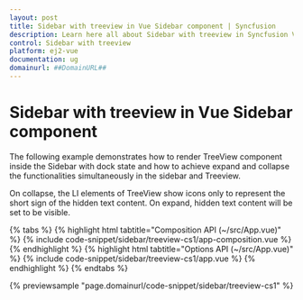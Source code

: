 ```yaml
---
layout: post
title: Sidebar with treeview in Vue Sidebar component | Syncfusion
description: Learn here all about Sidebar with treeview in Syncfusion Vue Sidebar component of Syncfusion Essential JS 2 and more.
control: Sidebar with treeview 
platform: ej2-vue
documentation: ug
domainurl: ##DomainURL##
---
```


# Sidebar with treeview in Vue Sidebar component

The following example demonstrates how to render TreeView component inside the Sidebar with dock state and how to achieve expand and collapse the functionalities simultaneously in the sidebar and Treeview.

On collapse, the LI elements of TreeView show icons only to represent the short sign of the hidden text content. On expand, hidden text content will be set to be visible.

{% tabs %}
{% highlight html tabtitle="Composition API (~/src/App.vue)" %}
{% include code-snippet/sidebar/treeview-cs1/app-composition.vue %}
{% endhighlight %}
{% highlight html tabtitle="Options API (~/src/App.vue)" %}
{% include code-snippet/sidebar/treeview-cs1/app.vue %}
{% endhighlight %}
{% endtabs %}
        
{% previewsample "page.domainurl/code-snippet/sidebar/treeview-cs1" %}